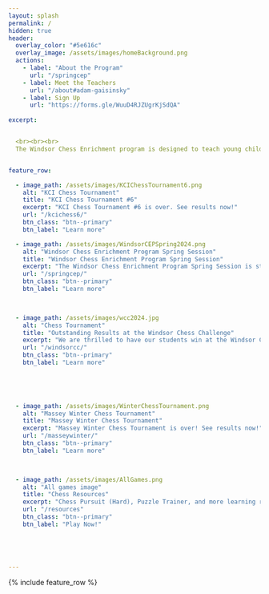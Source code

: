 ```yaml
---
layout: splash
permalink: /
hidden: true
header:
  overlay_color: "#5e616c"
  overlay_image: /assets/images/homeBackground.png
  actions:
    - label: "About the Program"
      url: "/springcep"
    - label: Meet the Teachers
      url: "/about#adam-gaisinsky"
    - label: Sign Up
      url: "https://forms.gle/WuuD4RJZUgrKjSdQA"
  
excerpt: 


  <br><br><br>
  The Windsor Chess Enrichment program is designed to teach young children how to play and enjoy chess. We offer affordable chess classes for students at all skill levels and provide a welcoming and engaging atmosphere for them to play against each other. We also provide private lessons to those students that would like more personalized coaching.


feature_row:  

  - image_path: /assets/images/KCIChessTournament6.png
    alt: "KCI Chess Tournament"
    title: "KCI Chess Tournament #6"
    excerpt: "KCI Chess Tournament #6 is over. See results now!"
    url: "/kcichess6/"
    btn_class: "btn--primary"
    btn_label: "Learn more"

  - image_path: /assets/images/WindsorCEPSpring2024.png
    alt: "Windsor Chess Enrichment Program Spring Session"
    title: "Windsor Chess Enrichment Program Spring Session"
    excerpt: "The Windsor Chess Enrichment Program Spring Session is starting on April 20th! Learn more by clicking the button below!"
    url: "/springcep/"
    btn_class: "btn--primary"
    btn_label: "Learn more"

  

  - image_path: /assets/images/wcc2024.jpg
    alt: "Chess Tournament"
    title: "Outstanding Results at the Windsor Chess Challenge"
    excerpt: "We are thrilled to have our students win at the Windsor Chess Challenge and Playoffs! See our winners by clicking the link below!"
    url: "/windsorcc/"
    btn_class: "btn--primary"
    btn_label: "Learn more"  


  
  

  - image_path: /assets/images/WinterChessTournament.png
    alt: "Massey Winter Chess Tournament"
    title: "Massey Winter Chess Tournament"
    excerpt: "Massey Winter Chess Tournament is over! See results now!"
    url: "/masseywinter/"
    btn_class: "btn--primary"
    btn_label: "Learn more"

    

  - image_path: /assets/images/AllGames.png
    alt: "All games image"
    title: "Chess Resources"
    excerpt: "Chess Pursuit (Hard), Puzzle Trainer, and more learning resources!"
    url: "/resources"
    btn_class: "btn--primary"
    btn_label: "Play Now!"





---
```


{% include feature_row %}
